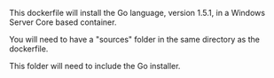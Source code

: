 This dockerfile will install the Go language, version 1.5.1, in a Windows Server Core based container.

You will need to have a "sources" folder in the same directory as the dockerfile.

This folder will need to include the Go installer.
